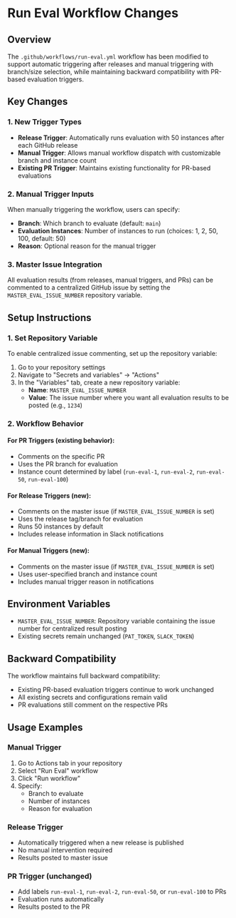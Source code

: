 # Run Eval Workflow Changes

## Overview

The `.github/workflows/run-eval.yml` workflow has been modified to support automatic triggering after releases and manual triggering with branch/size selection, while maintaining backward compatibility with PR-based evaluation triggers.

## Key Changes

### 1. New Trigger Types

- **Release Trigger**: Automatically runs evaluation with 50 instances after each GitHub release
- **Manual Trigger**: Allows manual workflow dispatch with customizable branch and instance count
- **Existing PR Trigger**: Maintains existing functionality for PR-based evaluations

### 2. Manual Trigger Inputs

When manually triggering the workflow, users can specify:
- **Branch**: Which branch to evaluate (default: `main`)
- **Evaluation Instances**: Number of instances to run (choices: 1, 2, 50, 100, default: 50)
- **Reason**: Optional reason for the manual trigger

### 3. Master Issue Integration

All evaluation results (from releases, manual triggers, and PRs) can be commented to a centralized GitHub issue by setting the `MASTER_EVAL_ISSUE_NUMBER` repository variable.

## Setup Instructions

### 1. Set Repository Variable

To enable centralized issue commenting, set up the repository variable:

1. Go to your repository settings
2. Navigate to "Secrets and variables" → "Actions"
3. In the "Variables" tab, create a new repository variable:
   - **Name**: `MASTER_EVAL_ISSUE_NUMBER`
   - **Value**: The issue number where you want all evaluation results to be posted (e.g., `1234`)

### 2. Workflow Behavior

#### For PR Triggers (existing behavior):
- Comments on the specific PR
- Uses the PR branch for evaluation
- Instance count determined by label (`run-eval-1`, `run-eval-2`, `run-eval-50`, `run-eval-100`)

#### For Release Triggers (new):
- Comments on the master issue (if `MASTER_EVAL_ISSUE_NUMBER` is set)
- Uses the release tag/branch for evaluation
- Runs 50 instances by default
- Includes release information in Slack notifications

#### For Manual Triggers (new):
- Comments on the master issue (if `MASTER_EVAL_ISSUE_NUMBER` is set)
- Uses user-specified branch and instance count
- Includes manual trigger reason in notifications

## Environment Variables

- `MASTER_EVAL_ISSUE_NUMBER`: Repository variable containing the issue number for centralized result posting
- Existing secrets remain unchanged (`PAT_TOKEN`, `SLACK_TOKEN`)

## Backward Compatibility

The workflow maintains full backward compatibility:
- Existing PR-based evaluation triggers continue to work unchanged
- All existing secrets and configurations remain valid
- PR evaluations still comment on the respective PRs

## Usage Examples

### Manual Trigger
1. Go to Actions tab in your repository
2. Select "Run Eval" workflow
3. Click "Run workflow"
4. Specify:
   - Branch to evaluate
   - Number of instances
   - Reason for evaluation

### Release Trigger
- Automatically triggered when a new release is published
- No manual intervention required
- Results posted to master issue

### PR Trigger (unchanged)
- Add labels `run-eval-1`, `run-eval-2`, `run-eval-50`, or `run-eval-100` to PRs
- Evaluation runs automatically
- Results posted to the PR
